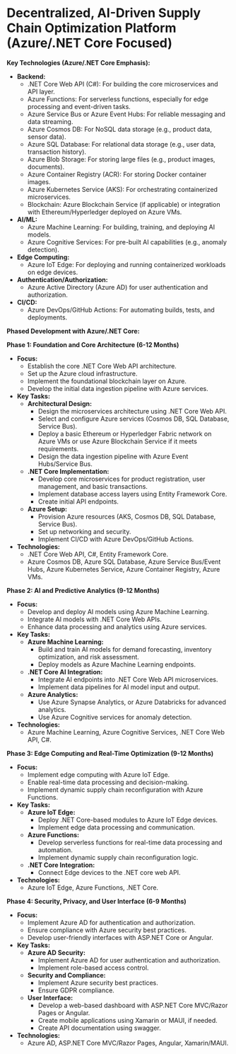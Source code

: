 # Decentralized, AI-Driven Supply Chain Optimization Platform (Azure/.NET Core Focused)

**Key Technologies (Azure/.NET Core Emphasis):**

* **Backend:**
    * .NET Core Web API (C#): For building the core microservices and API layer.
    * Azure Functions: For serverless functions, especially for edge processing and event-driven tasks.
    * Azure Service Bus or Azure Event Hubs: For reliable messaging and data streaming.
    * Azure Cosmos DB: For NoSQL data storage (e.g., product data, sensor data).
    * Azure SQL Database: For relational data storage (e.g., user data, transaction history).
    * Azure Blob Storage: For storing large files (e.g., product images, documents).
    * Azure Container Registry (ACR): For storing Docker container images.
    * Azure Kubernetes Service (AKS): For orchestrating containerized microservices.
    * Blockchain: Azure Blockchain Service (if applicable) or integration with Ethereum/Hyperledger deployed on Azure VMs.
* **AI/ML:**
    * Azure Machine Learning: For building, training, and deploying AI models.
    * Azure Cognitive Services: For pre-built AI capabilities (e.g., anomaly detection).
* **Edge Computing:**
    * Azure IoT Edge: For deploying and running containerized workloads on edge devices.
* **Authentication/Authorization:**
    * Azure Active Directory (Azure AD) for user authentication and authorization.
* **CI/CD:**
    * Azure DevOps/GitHub Actions: For automating builds, tests, and deployments.

**Phased Development with Azure/.NET Core:**

**Phase 1: Foundation and Core Architecture (6-12 Months)**

* **Focus:**
    * Establish the core .NET Core Web API architecture.
    * Set up the Azure cloud infrastructure.
    * Implement the foundational blockchain layer on Azure.
    * Develop the initial data ingestion pipeline with Azure services.
* **Key Tasks:**
    * **Architectural Design:**
        * Design the microservices architecture using .NET Core Web API.
        * Select and configure Azure services (Cosmos DB, SQL Database, Service Bus).
        * Deploy a basic Ethereum or Hyperledger Fabric network on Azure VMs or use Azure Blockchain Service if it meets requirements.
        * Design the data ingestion pipeline with Azure Event Hubs/Service Bus.
    * **.NET Core Implementation:**
        * Develop core microservices for product registration, user management, and basic transactions.
        * Implement database access layers using Entity Framework Core.
        * Create initial API endpoints.
    * **Azure Setup:**
        * Provision Azure resources (AKS, Cosmos DB, SQL Database, Service Bus).
        * Set up networking and security.
        * Implement CI/CD with Azure DevOps/GitHub Actions.
* **Technologies:**
    * .NET Core Web API, C#, Entity Framework Core.
    * Azure Cosmos DB, Azure SQL Database, Azure Service Bus/Event Hubs, Azure Kubernetes Service, Azure Container Registry, Azure VMs.

**Phase 2: AI and Predictive Analytics (9-12 Months)**

* **Focus:**
    * Develop and deploy AI models using Azure Machine Learning.
    * Integrate AI models with .NET Core Web APIs.
    * Enhance data processing and analytics using Azure services.
* **Key Tasks:**
    * **Azure Machine Learning:**
        * Build and train AI models for demand forecasting, inventory optimization, and risk assessment.
        * Deploy models as Azure Machine Learning endpoints.
    * **.NET Core AI Integration:**
        * Integrate AI endpoints into .NET Core Web API microservices.
        * Implement data pipelines for AI model input and output.
    * **Azure Analytics:**
        * Use Azure Synapse Analytics, or Azure Databricks for advanced analytics.
        * Use Azure Cognitive services for anomaly detection.
* **Technologies:**
    * Azure Machine Learning, Azure Cognitive Services, .NET Core Web API, C#.

**Phase 3: Edge Computing and Real-Time Optimization (9-12 Months)**

* **Focus:**
    * Implement edge computing with Azure IoT Edge.
    * Enable real-time data processing and decision-making.
    * Implement dynamic supply chain reconfiguration with Azure Functions.
* **Key Tasks:**
    * **Azure IoT Edge:**
        * Deploy .NET Core-based modules to Azure IoT Edge devices.
        * Implement edge data processing and communication.
    * **Azure Functions:**
        * Develop serverless functions for real-time data processing and automation.
        * Implement dynamic supply chain reconfiguration logic.
    * **.NET Core Integration:**
        * Connect Edge devices to the .NET core web API.
* **Technologies:**
    * Azure IoT Edge, Azure Functions, .NET Core.

**Phase 4: Security, Privacy, and User Interface (6-9 Months)**

* **Focus:**
    * Implement Azure AD for authentication and authorization.
    * Ensure compliance with Azure security best practices.
    * Develop user-friendly interfaces with ASP.NET Core or Angular.
* **Key Tasks:**
    * **Azure AD Security:**
        * Implement Azure AD for user authentication and authorization.
        * Implement role-based access control.
    * **Security and Compliance:**
        * Implement Azure security best practices.
        * Ensure GDPR compliance.
    * **User Interface:**
        * Develop a web-based dashboard with ASP.NET Core MVC/Razor Pages or Angular.
        * Create mobile applications using Xamarin or MAUI, if needed.
        * Create API documentation using swagger.
* **Technologies:**
    * Azure AD, ASP.NET Core MVC/Razor Pages, Angular, Xamarin/MAUI.
